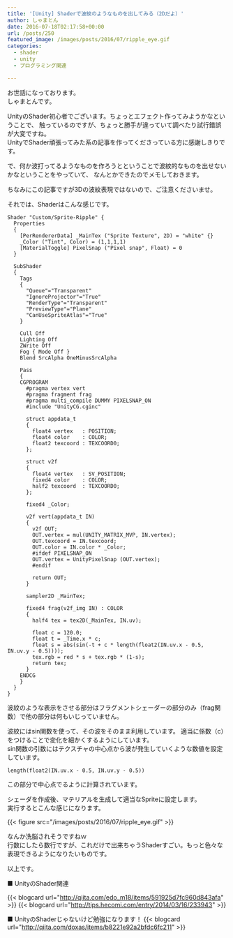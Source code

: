 ```yaml
---
title: '[Unity] Shaderで波紋のようなものを出してみる（2Dだよ）'
author: しゃまとん
date: 2016-07-18T02:17:58+00:00
url: /posts/250
featured_image: /images/posts/2016/07/ripple_eye.gif
categories:
  - shader
  - unity
  - プログラミング関連

---
```

お世話になっております。  
しゃまとんです。

UnityのShader初心者でございます。ちょっとエフェクト作ってみようかなということで、
触っているのですが、ちょっと勝手が違っていて調べたり試行錯誤が大変ですね。  
UnityでShader頑張ってみた系の記事を作ってくださっている方に感謝しきりです。

で、何か波打ってるようなものを作ろうとということで波紋的なものを出せないかなということをやっていて、
なんとかできたのでメモしておきます。

ちなみにこの記事ですが3Dの波紋表現ではないので、ご注意くださいませ。

それでは、Shaderはこんな感じです。

```text
Shader "Custom/Sprite-Ripple" {
  Properties
  {
    [PerRendererData] _MainTex ("Sprite Texture", 2D) = "white" {}
    _Color ("Tint", Color) = (1,1,1,1)
    [MaterialToggle] PixelSnap ("Pixel snap", Float) = 0
  }

  SubShader
  {
    Tags
    { 
      "Queue"="Transparent" 
      "IgnoreProjector"="True" 
      "RenderType"="Transparent" 
      "PreviewType"="Plane"
      "CanUseSpriteAtlas"="True"
    }

    Cull Off
    Lighting Off
    ZWrite Off
    Fog { Mode Off }
    Blend SrcAlpha OneMinusSrcAlpha

    Pass
    {
    CGPROGRAM
      #pragma vertex vert
      #pragma fragment frag
      #pragma multi_compile DUMMY PIXELSNAP_ON
      #include "UnityCG.cginc"
      
      struct appdata_t
      {
        float4 vertex   : POSITION;
        float4 color    : COLOR;
        float2 texcoord : TEXCOORD0;
      };

      struct v2f
      {
        float4 vertex   : SV_POSITION;
        fixed4 color    : COLOR;
        half2 texcoord  : TEXCOORD0;
      };
      
      fixed4 _Color;

      v2f vert(appdata_t IN)
      {
        v2f OUT;
        OUT.vertex = mul(UNITY_MATRIX_MVP, IN.vertex);
        OUT.texcoord = IN.texcoord;
        OUT.color = IN.color * _Color;
        #ifdef PIXELSNAP_ON
        OUT.vertex = UnityPixelSnap (OUT.vertex);
        #endif

        return OUT;
      }

      sampler2D _MainTex;

      fixed4 frag(v2f_img IN) : COLOR
      {
        half4 tex = tex2D(_MainTex, IN.uv);

        float c = 120.0;
        float t = _Time.x * c;
        float s = abs(sin(-t + c * length(float2(IN.uv.x - 0.5, IN.uv.y - 0.5))));
        tex.rgb = red * s + tex.rgb * (1-s);
        return tex;
      }
    ENDCG
    }
  }
}
```

波紋のような表示をさせる部分はフラグメントシェーダーの部分のみ（frag関数）で他の部分は何もいじっていません。

波紋にはsin関数を使って、その波をそのまま利用しています。
適当に係数（c）をつけることで変化を細かくするようにしています。  
sin関数の引数にはテクスチャの中心点から波が発生していくような数値を設定しています。

```text
length(float2(IN.uv.x - 0.5, IN.uv.y - 0.5))
```

この部分で中心点でるように計算されています。

シェーダを作成後、マテリアルを生成して適当なSpriteに設定します。  
実行するとこんな感じになります。

{{< figure src="/images/posts/2016/07/ripple_eye.gif" >}}

なんか洗脳されそうですねｗ  
行数にしたら数行ですが、これだけで出来ちゃうShaderすごい。もっと色々な表現できるようになりたいものです。

以上です。

■ UnityのShader関連

{{< blogcard url="http://qiita.com/edo_m18/items/591925d7fc960d843afa" >}}
{{< blogcard url="http://tips.hecomi.com/entry/2014/03/16/233943" >}}

■ UnityのShaderじゃないけど勉強になります！
{{< blogcard url="http://qiita.com/doxas/items/b8221e92a2bfdc6fc211" >}}
